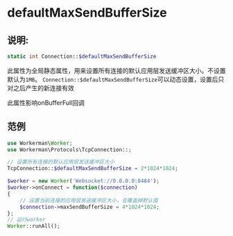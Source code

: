 # defaultMaxSendBufferSize
## 说明:
```php
static int Connection::$defaultMaxSendBufferSize
```

此属性为全局静态属性，用来设置所有连接的默认应用层发送缓冲区大小。不设置默认为```1MB```。 ```Connection::$defaultMaxSendBufferSize```可以动态设置，设置后只对之后产生的新连接有效

此属性影响onBufferFull回调


## 范例

```php
use Workerman\Worker;
use Workerman\Protocols\TcpConnection::;

// 设置所有连接的默认应用层发送缓冲区大小
TcpConnection::$defaultMaxSendBufferSize = 2*1024*1024;

$worker = new Worker('Websocket://0.0.0.0:8484');
$worker->onConnect = function($connection)
{
    // 设置当前连接的应用层发送缓冲区大小，会覆盖掉默认值
    $connection->maxSendBufferSize = 4*1024*1024;
};
// 运行worker
Worker::runAll();
```
